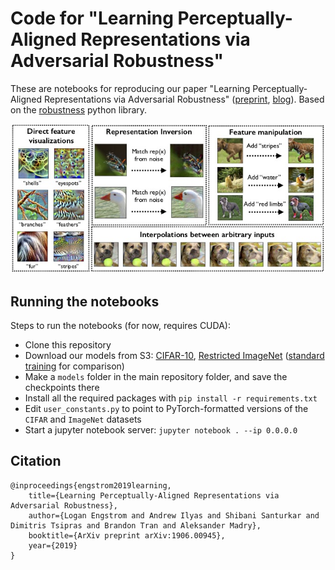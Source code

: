 # Code for "Learning Perceptually-Aligned Representations via Adversarial Robustness"

These are notebooks for reproducing our paper "Learning
Perceptually-Aligned Representations via Adversarial Robustness"
([preprint](https://arxiv.org/abs/1906.00945),
[blog](http://gradsci.org/robust_reps)). Based on the [robustness](https://github.com/MadryLab/robustness) python library.

![](headline.jpg)

## Running the notebooks

Steps to run the notebooks (for now, requires CUDA):
- Clone this repository
- Download our models from S3: [CIFAR-10](http://andrewilyas.com/CIFAR.pt), [Restricted ImageNet](http://andrewilyas.com/RestrictedImageNet.pt) ([standard training](https://robustmodels.s3.amazonaws.com/RestrictedImageNetNat.pt) for comparison)
- Make a `models` folder in the main repository folder, and save the
  checkpoints there
- Install all the required packages with `pip install -r requirements.txt`
- Edit `user_constants.py` to point to PyTorch-formatted versions of the `CIFAR` and `ImageNet` datasets
- Start a jupyter notebook server: `jupyter notebook . --ip 0.0.0.0`

## Citation

```
@inproceedings{engstrom2019learning,
    title={Learning Perceptually-Aligned Representations via Adversarial Robustness},
    author={Logan Engstrom and Andrew Ilyas and Shibani Santurkar and Dimitris Tsipras and Brandon Tran and Aleksander Madry},
    booktitle={ArXiv preprint arXiv:1906.00945},
    year={2019}
}
```
